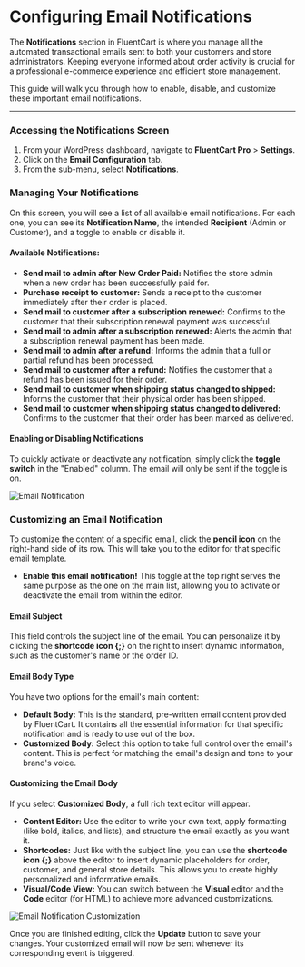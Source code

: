 # Configuring Email Notifications

The **Notifications** section in FluentCart is where you manage all the automated transactional emails sent to both your customers and store administrators. Keeping everyone informed about order activity is crucial for a professional e-commerce experience and efficient store management.

This guide will walk you through how to enable, disable, and customize these important email notifications.

---

### Accessing the Notifications Screen

1.  From your WordPress dashboard, navigate to **FluentCart Pro** > **Settings**.
2.  Click on the **Email Configuration** tab.
3.  From the sub-menu, select **Notifications**.

### Managing Your Notifications

On this screen, you will see a list of all available email notifications. For each one, you can see its **Notification Name**, the intended **Recipient** (Admin or Customer), and a toggle to enable or disable it.

#### Available Notifications:

* **Send mail to admin after New Order Paid:** Notifies the store admin when a new order has been successfully paid for.
* **Purchase receipt to customer:** Sends a receipt to the customer immediately after their order is placed.
* **Send mail to customer after a subscription renewed:** Confirms to the customer that their subscription renewal payment was successful.
* **Send mail to admin after a subscription renewed:** Alerts the admin that a subscription renewal payment has been made.
* **Send mail to admin after a refund:** Informs the admin that a full or partial refund has been processed.
* **Send mail to customer after a refund:** Notifies the customer that a refund has been issued for their order.
* **Send mail to customer when shipping status changed to shipped:** Informs the customer that their physical order has been shipped.
* **Send mail to customer when shipping status changed to delivered:** Confirms to the customer that their order has been marked as delivered.

#### Enabling or Disabling Notifications

To quickly activate or deactivate any notification, simply click the **toggle switch** in the "Enabled" column. The email will only be sent if the toggle is on.

![Email Notification](/images/settings-configuration/email-notifications/email-notification-1.webp)


### Customizing an Email Notification

To customize the content of a specific email, click the **pencil icon** on the right-hand side of its row. This will take you to the editor for that specific email template.

* **Enable this email notification!** This toggle at the top right serves the same purpose as the one on the main list, allowing you to activate or deactivate the email from within the editor.

#### Email Subject

This field controls the subject line of the email. You can personalize it by clicking the **shortcode icon {;}** on the right to insert dynamic information, such as the customer's name or the order ID.

#### Email Body Type

You have two options for the email's main content:

* **Default Body:** This is the standard, pre-written email content provided by FluentCart. It contains all the essential information for that specific notification and is ready to use out of the box.
* **Customized Body:** Select this option to take full control over the email's content. This is perfect for matching the email's design and tone to your brand's voice.

#### Customizing the Email Body

If you select **Customized Body**, a full rich text editor will appear.

* **Content Editor:** Use the editor to write your own text, apply formatting (like bold, italics, and lists), and structure the email exactly as you want it.
* **Shortcodes:** Just like with the subject line, you can use the **shortcode icon {;}** above the editor to insert dynamic placeholders for order, customer, and general store details. This allows you to create highly personalized and informative emails.
* **Visual/Code View:** You can switch between the **Visual** editor and the **Code** editor (for HTML) to achieve more advanced customizations.

![Email Notification Customization](/images/settings-configuration/email-notifications/email-notification-body.webp)

Once you are finished editing, click the **Update** button to save your changes. Your customized email will now be sent whenever its corresponding event is triggered.